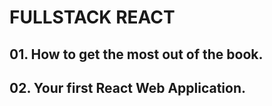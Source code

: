 # FULLSTACK REACT

## 01. How to get the most out of the book.

## 02. Your first React Web Application.
